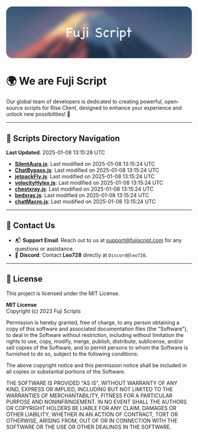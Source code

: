 ![Banner](.github/b.webp)

# 🌍 **We are Fuji Script**

Our global team of developers is dedicated to creating powerful, open-source scripts for Rise Client, designed to enhance your experience and unlock new possibilities! 🌟

---
<!-- SCRIPTS_NAVIGATION_START -->
## 📂 **Scripts Directory Navigation**

**Last Updated**: 2025-01-08 13:15:28 UTC

- **[SilentAura.js](scripts/SilentAura.js)**: Last modified on 2025-01-08 13:15:24 UTC
- **[ChatBypass.js](scripts/ChatBypass.js)**: Last modified on 2025-01-08 13:15:24 UTC
- **[jetpackFly.js](scripts/jetpackFly.js)**: Last modified on 2025-01-08 13:15:24 UTC
- **[velocityHylex.js](scripts/velocityHylex.js)**: Last modified on 2025-01-08 13:15:24 UTC
- **[chestxray.js](scripts/chestxray.js)**: Last modified on 2025-01-08 13:15:24 UTC
- **[bedxray.js](scripts/bedxray.js)**: Last modified on 2025-01-08 13:15:24 UTC
- **[chatMacro.js](scripts/chatMacro.js)**: Last modified on 2025-01-08 13:15:24 UTC

<!-- SCRIPTS_NAVIGATION_END -->

---

## 💬 **Contact Us**  
- 📬 **Support Email**: Reach out to us at [support@fujiscript.com](mailto:support@fujiscript.com) for any questions or assistance.  
- 💬 **Discord**: Contact **Leo728** directly at `Discord@leo728`.

---

## 📜 **License**

This project is licensed under the MIT License.  

**MIT License**  
Copyright (c) 2023 Fuji Scripts  

Permission is hereby granted, free of charge, to any person obtaining a copy of this software and associated documentation files (the "Software"), to deal in the Software without restriction, including without limitation the rights to use, copy, modify, merge, publish, distribute, sublicense, and/or sell copies of the Software, and to permit persons to whom the Software is furnished to do so, subject to the following conditions:  

The above copyright notice and this permission notice shall be included in all copies or substantial portions of the Software.  

THE SOFTWARE IS PROVIDED "AS IS", WITHOUT WARRANTY OF ANY KIND, EXPRESS OR IMPLIED, INCLUDING BUT NOT LIMITED TO THE WARRANTIES OF MERCHANTABILITY, FITNESS FOR A PARTICULAR PURPOSE AND NONINFRINGEMENT. IN NO EVENT SHALL THE AUTHORS OR COPYRIGHT HOLDERS BE LIABLE FOR ANY CLAIM, DAMAGES OR OTHER LIABILITY, WHETHER IN AN ACTION OF CONTRACT, TORT OR OTHERWISE, ARISING FROM, OUT OF OR IN CONNECTION WITH THE SOFTWARE OR THE USE OR OTHER DEALINGS IN THE SOFTWARE.  
